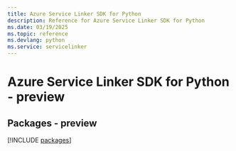 ```yaml
---
title: Azure Service Linker SDK for Python
description: Reference for Azure Service Linker SDK for Python
ms.date: 03/19/2025
ms.topic: reference
ms.devlang: python
ms.service: servicelinker
---
```

# Azure Service Linker SDK for Python - preview
## Packages - preview
[!INCLUDE [packages](service-linker-index.md)]